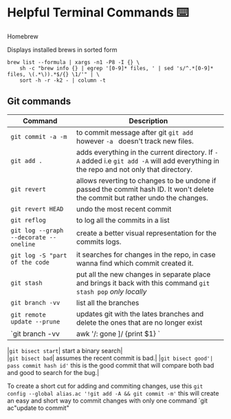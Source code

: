 # Helpful Terminal Commands ⌨️ 

Homebrew

Displays installed brews in sorted form

```
brew list --formula | xargs -n1 -P8 -I {} \
    sh -c "brew info {} | egrep '[0-9]* files, ' | sed 's/^.*[0-9]* files, \(.*\)).*$/{} \1/'" | \
    sort -h -r -k2 - | column -t
```

## Git commands 

| Command   | Description  |
| ------------- | ------------- |
|`git commit -a -m` | to commit message after git `git add` however `-a ` doesn't track new files. |
|`git add .`| adds everything in the current directory. If `-A` added i.e `git add -A` will add everything in the repo and not only that directory.|
|`git revert` |allows reverting to changes to be undone if passed the commit hash ID. It won't delete the commit but rather undo the changes.| 
|`git revert HEAD` |undo the most recent commit|
|`git reflog`| to log all the commits in a list|
|`git log --graph --decorate --oneline`| create a better visual representation for the commits logs.| 
|`git log -S "part of the code `| it searches for changes in the repo, in case wanna find which commit created it.| 
|`git stash`| put all the new changes in separate place and brings it back with this command `git stash pop` *only locally*|
|`git branch -vv`| list all the branches |
|`git remote update --prune`| updates git with the lates branches and delete the ones that are no longer exist
|`git branch -vv | awk '/: gone ]/ {print $1} `|print out branches that are delete|

|`git bisect start`| start a binary search|  
|`git bisect bad`| assumes the recent commit is bad.| 
|`git bisect good'| pass commit hash id'` this is the good commit that will compare both bad and good to search for the bug.|  

To create a short cut for adding and commiting changes, use this `git config --global alias.ac '!git add -A && git commit -m'` this will create an easy and short way to commit changes with only one command `git ac"update to commit"

